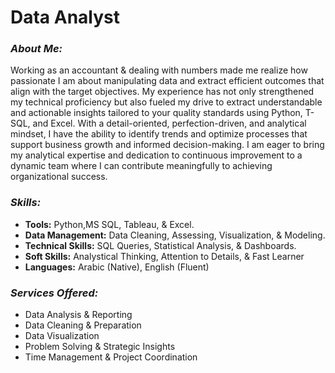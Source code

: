 # Data Analyst



### ***About Me:***
Working as an accountant & dealing with numbers made me realize how passionate I am about manipulating data and extract efficient outcomes that align with the target objectives.
My experience has not only strengthened my technical proficiency but also fueled my drive to extract understandable and actionable insights tailored to your quality standards using Python, T-SQL, and Excel. With a detail-oriented, perfection-driven, and analytical mindset, I have the ability to identify trends and optimize processes that support business growth and informed decision-making.
I am eager to bring my analytical expertise and dedication to continuous improvement to a dynamic team where I can contribute meaningfully to achieving organizational success.

### ***Skills:***
- **Tools:** Python,MS SQL, Tableau, & Excel.
- **Data Management:** Data Cleaning, Assessing, Visualization, & Modeling.
- **Technical Skills:** SQL Queries, Statistical Analysis, & Dashboards.
- **Soft Skills:** Analystical Thinking, Attention to Details, & Fast Learner
- **Languages:** Arabic (Native), English (Fluent)

### ***Services Offered:***
- Data Analysis & Reporting
- Data Cleaning & Preparation
- Data Visualization
- Problem Solving & Strategic Insights
- Time Management & Project Coordination
  
